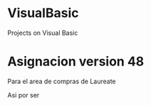 # VisualBasic
Projects on Visual Basic
# Asignacion version 48
Para el area de compras de Laureate

Asi por ser
